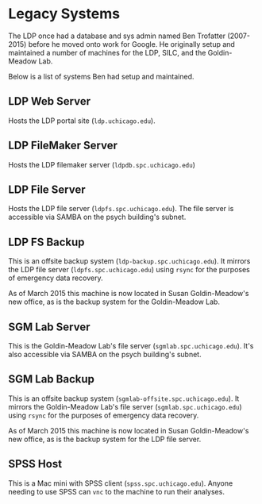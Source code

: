 # Legacy Systems

The LDP once had a database and sys admin named Ben Trofatter (2007-2015) before he moved onto work for Google.  He originally setup and maintained a number of machines for the LDP, SILC, and the Goldin-Meadow Lab.

Below is a list of systems Ben had setup and maintained.


## LDP Web Server

Hosts the LDP portal site (`ldp.uchicago.edu`).


## LDP FileMaker Server

Hosts the LDP filemaker server (`ldpdb.spc.uchicago.edu`)


## LDP File Server

Hosts the LDP file server (`ldpfs.spc.uchicago.edu`).  The file server is accessible via SAMBA on the psych building's subnet.


## LDP FS Backup

This is an offsite backup system (`ldp-backup.spc.uchicago.edu`).  It mirrors the LDP file server (`ldpfs.spc.uchicago.edu`) using `rsync` for the purposes of emergency data recovery.  

As of March 2015 this machine is now located in Susan Goldin-Meadow's new office, as is the backup system for the Goldin-Meadow Lab.


## SGM Lab Server

This is the Goldin-Meadow Lab's file server (`sgmlab.spc.uchicago.edu`).  It's also accessible via SAMBA on the psych building's subnet.


## SGM Lab Backup

This is an offsite backup system (`sgmlab-offsite.spc.uchicago.edu`).  It mirrors the Goldin-Meadow Lab's file server (`sgmlab.spc.uchicago.edu`) using `rsync` for the purposes of emergency data recovery.  

As of March 2015 this machine is now located in Susan Goldin-Meadow's new office, as is the backup system for the LDP file server.


## SPSS Host

This is a Mac mini with SPSS client (`spss.spc.uchicago.edu`).  Anyone needing to use SPSS can `vnc` to the machine to run their analyses.
